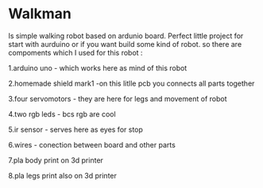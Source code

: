 # Walkman 
Is simple walking robot based on ardunio board. Perfect little project for start with aurduino or if you want build some kind of robot.
so there are compoments which I used for this robot :

1.arduino uno - which works here as mind of this robot 

2.homemade shield mark1 -on this litlle pcb you connects all parts together

3.four servomotors - they are here for legs and movement of robot 

4.two rgb leds - bcs rgb are cool   

5.ir sensor - serves here as eyes for stop 

6.wires - conection between board and other parts 

7.pla body print on 3d printer 

8.pla legs print also on 3d printer 

